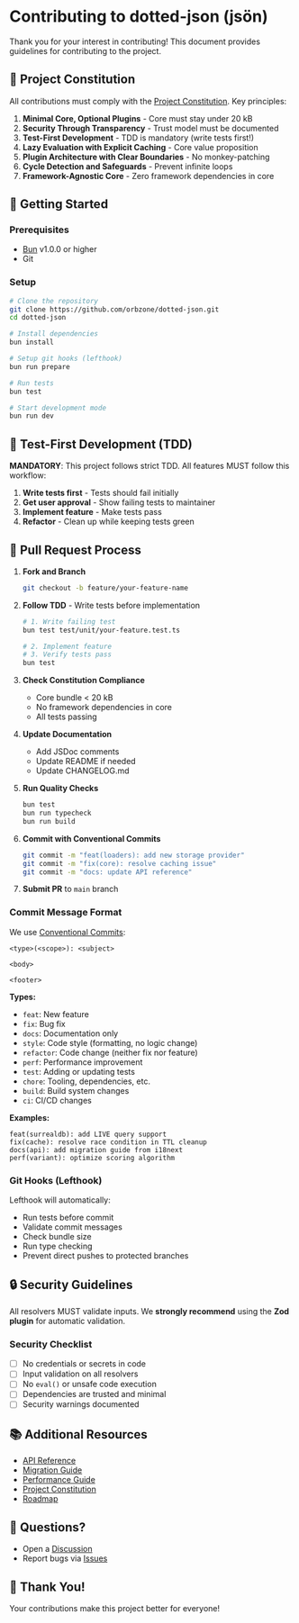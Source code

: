 # Contributing to dotted-json (jsön)

Thank you for your interest in contributing! This document provides guidelines for
contributing to the project.

## 📜 Project Constitution

All contributions must comply with the [Project Constitution](.specify/memory/constitution.md).
Key principles:

1. **Minimal Core, Optional Plugins** - Core must stay under 20 kB
2. **Security Through Transparency** - Trust model must be documented
3. **Test-First Development** - TDD is mandatory (write tests first!)
4. **Lazy Evaluation with Explicit Caching** - Core value proposition
5. **Plugin Architecture with Clear Boundaries** - No monkey-patching
6. **Cycle Detection and Safeguards** - Prevent infinite loops
7. **Framework-Agnostic Core** - Zero framework dependencies in core

## 🚀 Getting Started

### Prerequisites

- [Bun](https://bun.sh) v1.0.0 or higher
- Git

### Setup

```bash
# Clone the repository
git clone https://github.com/orbzone/dotted-json.git
cd dotted-json

# Install dependencies
bun install

# Setup git hooks (lefthook)
bun run prepare

# Run tests
bun test

# Start development mode
bun run dev
```

## 🧪 Test-First Development (TDD)

**MANDATORY**: This project follows strict TDD. All features MUST follow this workflow:

1. **Write tests first** - Tests should fail initially
2. **Get user approval** - Show failing tests to maintainer
3. **Implement feature** - Make tests pass
4. **Refactor** - Clean up while keeping tests green

## 📝 Pull Request Process

1. **Fork and Branch**
   ```bash
   git checkout -b feature/your-feature-name
   ```

2. **Follow TDD** - Write tests before implementation
   ```bash
   # 1. Write failing test
   bun test test/unit/your-feature.test.ts

   # 2. Implement feature
   # 3. Verify tests pass
   bun test
   ```

3. **Check Constitution Compliance**
   - Core bundle < 20 kB
   - No framework dependencies in core
   - All tests passing

4. **Update Documentation**
   - Add JSDoc comments
   - Update README if needed
   - Update CHANGELOG.md

5. **Run Quality Checks**
   ```bash
   bun test
   bun run typecheck
   bun run build
   ```

6. **Commit with Conventional Commits**
   ```bash
   git commit -m "feat(loaders): add new storage provider"
   git commit -m "fix(core): resolve caching issue"
   git commit -m "docs: update API reference"
   ```

7. **Submit PR** to `main` branch

### Commit Message Format

We use [Conventional Commits](https://www.conventionalcommits.org/):

```
<type>(<scope>): <subject>

<body>

<footer>
```

**Types:**
- `feat`: New feature
- `fix`: Bug fix
- `docs`: Documentation only
- `style`: Code style (formatting, no logic change)
- `refactor`: Code change (neither fix nor feature)
- `perf`: Performance improvement
- `test`: Adding or updating tests
- `chore`: Tooling, dependencies, etc.
- `build`: Build system changes
- `ci`: CI/CD changes

**Examples:**
```
feat(surrealdb): add LIVE query support
fix(cache): resolve race condition in TTL cleanup
docs(api): add migration guide from i18next
perf(variant): optimize scoring algorithm
```

### Git Hooks (Lefthook)

Lefthook will automatically:
- Run tests before commit
- Validate commit messages
- Check bundle size
- Run type checking
- Prevent direct pushes to protected branches

## 🔒 Security Guidelines

All resolvers MUST validate inputs. We **strongly recommend** using the **Zod plugin** for automatic validation.

### Security Checklist

- [ ] No credentials or secrets in code
- [ ] Input validation on all resolvers
- [ ] No `eval()` or unsafe code execution
- [ ] Dependencies are trusted and minimal
- [ ] Security warnings documented

## 📚 Additional Resources

- [API Reference](docs/API.md)
- [Migration Guide](docs/MIGRATION.md)
- [Performance Guide](docs/PERFORMANCE.md)
- [Project Constitution](.specify/memory/constitution.md)
- [Roadmap](ROADMAP.md)

## 💬 Questions?

- Open a [Discussion](https://github.com/orbzone/dotted-json/discussions)
- Report bugs via [Issues](https://github.com/orbzone/dotted-json/issues)

## 🙏 Thank You!

Your contributions make this project better for everyone!
